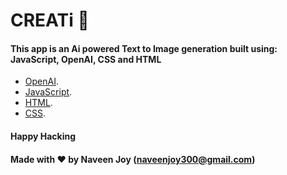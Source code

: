 # CREATi 🚀

#### This app is an Ai powered Text to Image generation built using: JavaScript, OpenAI, CSS and HTML

- [OpenAI](https://platform.openai.com/docs/models).
- [JavaScript](https://www.javascript.com/).
- [HTML](https://html.com/).
- [CSS](https://www.css3.com/).


#### Happy Hacking
#### Made with ❤️ by Naveen Joy (naveenjoy300@gmail.com)
